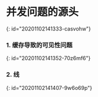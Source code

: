 # 并发问题的源头
{: id="20201102141333-casvohw"}

### 1. 缓存导致的可见性问题
{: id="20201102141352-70z6mf6"}

### 2. 线
{: id="20201102141407-9w6o69p"}
